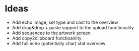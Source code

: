 # Ideas

-   Add echo image, set type and cost to the overview
-   Add drag&drop + paste support to the upload functionality
-   Add sequences to the artwork screen
-   Add copy2clipboard functioanlity
-   Add full echo (potentially char) stat overview
